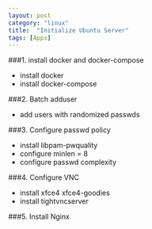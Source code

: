 ```yaml
---
layout: post
category: "linux"
title:  "Initialize Ubuntu Server"
tags: [Apps]
---
```


###1. install docker and docker-compose
- install docker
- install docker-compose

###2. Batch adduser
- add users with randomized passwds


###3. Configure passwd policy
- install libpam-pwquality
- configure minlen = 8
- configure passwd complexity

###4. Configure VNC
- install xfce4 xfce4-goodies
- install tightvncserver


###5. Install Nginx
